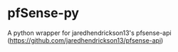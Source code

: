 # pfSense-py
A python wrapper for jaredhendrickson13's pfsense-api (https://github.com/jaredhendrickson13/pfsense-api)
